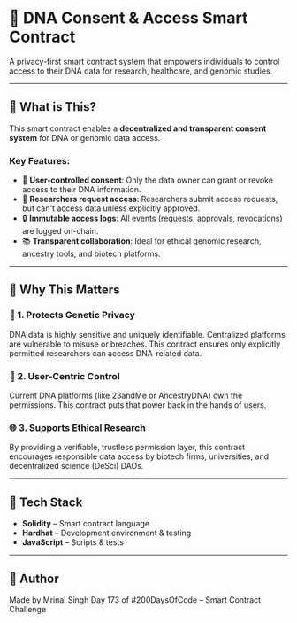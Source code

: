 # 🧬 DNA Consent & Access Smart Contract

A privacy-first smart contract system that empowers individuals to control access to their DNA data for research, healthcare, and genomic studies.

---

## 📌 What is This?

This smart contract enables a **decentralized and transparent consent system** for DNA or genomic data access.

### Key Features:

- 👤 **User-controlled consent**: Only the data owner can grant or revoke access to their DNA information.
- 🧪 **Researchers request access**: Researchers submit access requests, but can't access data unless explicitly approved.
- 🔒 **Immutable access logs**: All events (requests, approvals, revocations) are logged on-chain.
- 📚 **Transparent collaboration**: Ideal for ethical genomic research, ancestry tools, and biotech platforms.

---

## 🧠 Why This Matters

### 🔐 1. **Protects Genetic Privacy**

DNA data is highly sensitive and uniquely identifiable. Centralized platforms are vulnerable to misuse or breaches. This contract ensures only explicitly permitted researchers can access DNA-related data.

### 🧬 2. **User-Centric Control**

Current DNA platforms (like 23andMe or AncestryDNA) own the permissions. This contract puts that power back in the hands of users.

### 🌐 3. **Supports Ethical Research**

By providing a verifiable, trustless permission layer, this contract encourages responsible data access by biotech firms, universities, and decentralized science (DeSci) DAOs.

---

## 🧰 Tech Stack

- **Solidity** – Smart contract language
- **Hardhat** – Development environment & testing
- **JavaScript** – Scripts & tests

---

## 👤 Author

Made by Mrinal Singh
Day 173 of #200DaysOfCode – Smart Contract Challenge
